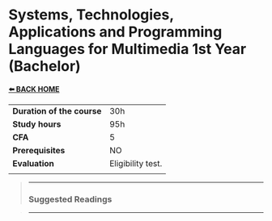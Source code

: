 # **Systems, Technologies, Applications and Programming Languages for Multimedia 1st Year (Bachelor)**  

[**⬅️ BACK HOME**](/HOME.md)  

|                          |     |
|:-------------------------|:----|  
|**Duration of the course**|30h  |
|**Study hours**           |95h  |
|**CFA**                   |5    |
|**Prerequisites**         |NO   |
|**Evaluation**            |Eligibility test. |
|                          |     |





>---
>### **Suggested Readings**  

>---




